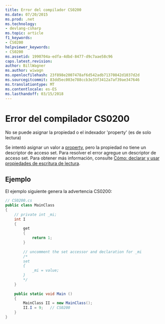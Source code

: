 ```yaml
---
title: Error del compilador CS0200
ms.date: 07/20/2015
ms.prod: .net
ms.technology:
- devlang-csharp
ms.topic: article
f1_keywords:
- CS0200
helpviewer_keywords:
- CS0200
ms.assetid: 1990704a-edfa-4dbd-8477-d9c7aae58c96
caps.latest.revision: 
author: BillWagner
ms.author: wiwagn
ms.openlocfilehash: 23f898e2007478af6d542adb71370842d1037d2d
ms.sourcegitcommit: 83dd5ec003e788ccb3e33f3412a7af39ae347646
ms.translationtype: MT
ms.contentlocale: es-ES
ms.lasthandoff: 03/15/2018
---
```

# <a name="compiler-error-cs0200"></a>Error del compilador CS0200
No se puede asignar la propiedad o el indexador 'property' (es de solo lectura)  
  
 Se intentó asignar un valor a [property](../../csharp/programming-guide/classes-and-structs/using-properties.md), pero la propiedad no tiene un descriptor de acceso set. Para resolver el error agregue un descriptor de acceso set. Para obtener más información, consulte [Cómo: declarar y usar propiedades de escritura de lectura](../../csharp/programming-guide/classes-and-structs/how-to-declare-and-use-read-write-properties.md).  
  
## <a name="example"></a>Ejemplo  
 El ejemplo siguiente genera la advertencia CS0200:  
  
```csharp  
// CS0200.cs  
public class MainClass  
{  
    // private int _mi;  
    int I  
    {  
        get  
        {  
            return 1;  
        }  
  
        // uncomment the set accessor and declaration for _mi  
        /*  
        set  
        {  
            _mi = value;  
        }  
        */  
    }  
  
    public static void Main ()  
    {  
        MainClass II = new MainClass();  
        II.I = 9;   // CS0200  
    }  
}  
```
